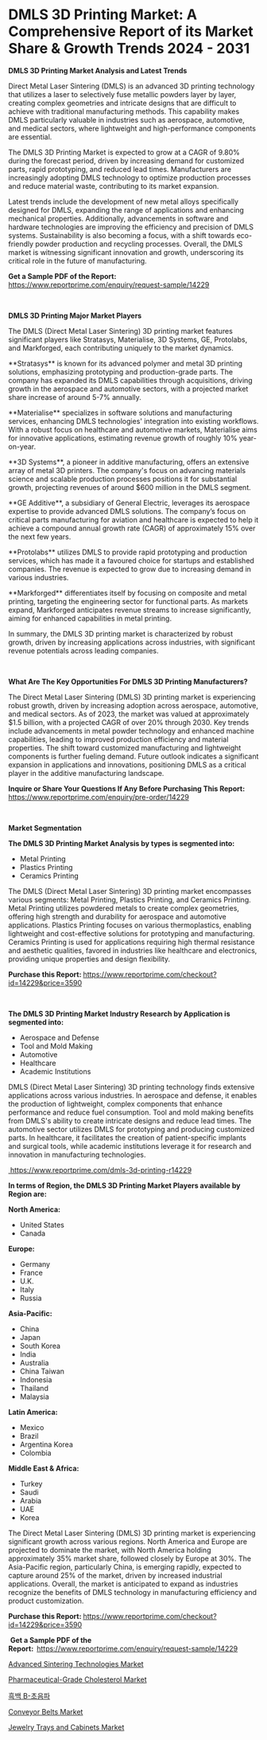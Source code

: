 <p><h1>DMLS 3D Printing Market: A Comprehensive Report of its Market Share & Growth Trends 2024 - 2031</h1></p><p><strong>DMLS 3D Printing Market Analysis and Latest Trends</strong></p>
<p><p>Direct Metal Laser Sintering (DMLS) is an advanced 3D printing technology that utilizes a laser to selectively fuse metallic powders layer by layer, creating complex geometries and intricate designs that are difficult to achieve with traditional manufacturing methods. This capability makes DMLS particularly valuable in industries such as aerospace, automotive, and medical sectors, where lightweight and high-performance components are essential.</p><p>The DMLS 3D Printing Market is expected to grow at a CAGR of 9.80% during the forecast period, driven by increasing demand for customized parts, rapid prototyping, and reduced lead times. Manufacturers are increasingly adopting DMLS technology to optimize production processes and reduce material waste, contributing to its market expansion. </p><p>Latest trends include the development of new metal alloys specifically designed for DMLS, expanding the range of applications and enhancing mechanical properties. Additionally, advancements in software and hardware technologies are improving the efficiency and precision of DMLS systems. Sustainability is also becoming a focus, with a shift towards eco-friendly powder production and recycling processes. Overall, the DMLS market is witnessing significant innovation and growth, underscoring its critical role in the future of manufacturing.</p></p>
<p><strong>Get a Sample PDF of the Report:&nbsp;</strong> <a href="https://www.reportprime.com/enquiry/request-sample/14229">https://www.reportprime.com/enquiry/request-sample/14229</a></p>
<p>&nbsp;</p>
<p><strong>DMLS 3D Printing Major Market Players</strong></p>
<p><p>The DMLS (Direct Metal Laser Sintering) 3D printing market features significant players like Stratasys, Materialise, 3D Systems, GE, Protolabs, and Markforged, each contributing uniquely to the market dynamics.</p><p>**Stratasys** is known for its advanced polymer and metal 3D printing solutions, emphasizing prototyping and production-grade parts. The company has expanded its DMLS capabilities through acquisitions, driving growth in the aerospace and automotive sectors, with a projected market share increase of around 5-7% annually.</p><p>**Materialise** specializes in software solutions and manufacturing services, enhancing DMLS technologies' integration into existing workflows. With a robust focus on healthcare and automotive markets, Materialise aims for innovative applications, estimating revenue growth of roughly 10% year-on-year.</p><p>**3D Systems**, a pioneer in additive manufacturing, offers an extensive array of metal 3D printers. The company's focus on advancing materials science and scalable production processes positions it for substantial growth, projecting revenues of around $600 million in the DMLS segment.</p><p>**GE Additive**, a subsidiary of General Electric, leverages its aerospace expertise to provide advanced DMLS solutions. The company’s focus on critical parts manufacturing for aviation and healthcare is expected to help it achieve a compound annual growth rate (CAGR) of approximately 15% over the next few years.</p><p>**Protolabs** utilizes DMLS to provide rapid prototyping and production services, which has made it a favoured choice for startups and established companies. The revenue is expected to grow due to increasing demand in various industries.</p><p>**Markforged** differentiates itself by focusing on composite and metal printing, targeting the engineering sector for functional parts. As markets expand, Markforged anticipates revenue streams to increase significantly, aiming for enhanced capabilities in metal printing.</p><p>In summary, the DMLS 3D printing market is characterized by robust growth, driven by increasing applications across industries, with significant revenue potentials across leading companies.</p></p>
<p>&nbsp;</p>
<p><strong>What Are The Key Opportunities For DMLS 3D Printing Manufacturers?</strong></p>
<p><p>The Direct Metal Laser Sintering (DMLS) 3D printing market is experiencing robust growth, driven by increasing adoption across aerospace, automotive, and medical sectors. As of 2023, the market was valued at approximately $1.5 billion, with a projected CAGR of over 20% through 2030. Key trends include advancements in metal powder technology and enhanced machine capabilities, leading to improved production efficiency and material properties. The shift toward customized manufacturing and lightweight components is further fueling demand. Future outlook indicates a significant expansion in applications and innovations, positioning DMLS as a critical player in the additive manufacturing landscape.</p></p>
<p><strong>Inquire or Share Your Questions If Any Before Purchasing This Report:</strong> <a href="https://www.reportprime.com/enquiry/pre-order/14229">https://www.reportprime.com/enquiry/pre-order/14229</a></p>
<p>&nbsp;</p>
<p><strong>Market Segmentation</strong></p>
<p><strong>The DMLS 3D Printing Market Analysis by types is segmented into:</strong></p>
<p><ul><li>Metal Printing</li><li>Plastics Printing</li><li>Ceramics Printing</li></ul></p>
<p><p>The DMLS (Direct Metal Laser Sintering) 3D printing market encompasses various segments: Metal Printing, Plastics Printing, and Ceramics Printing. Metal Printing utilizes powdered metals to create complex geometries, offering high strength and durability for aerospace and automotive applications. Plastics Printing focuses on various thermoplastics, enabling lightweight and cost-effective solutions for prototyping and manufacturing. Ceramics Printing is used for applications requiring high thermal resistance and aesthetic qualities, favored in industries like healthcare and electronics, providing unique properties and design flexibility.</p></p>
<p><strong>Purchase this Report:&nbsp;</strong><a href="https://www.reportprime.com/checkout?id=14229&price=3590">https://www.reportprime.com/checkout?id=14229&price=3590</a></p>
<p>&nbsp;</p>
<p><strong>The DMLS 3D Printing Market Industry Research by Application is segmented into:</strong></p>
<p><ul><li>Aerospace and Defense</li><li>Tool and Mold Making</li><li>Automotive</li><li>Healthcare</li><li>Academic Institutions</li></ul></p>
<p><p>DMLS (Direct Metal Laser Sintering) 3D printing technology finds extensive applications across various industries. In aerospace and defense, it enables the production of lightweight, complex components that enhance performance and reduce fuel consumption. Tool and mold making benefits from DMLS's ability to create intricate designs and reduce lead times. The automotive sector utilizes DMLS for prototyping and producing customized parts. In healthcare, it facilitates the creation of patient-specific implants and surgical tools, while academic institutions leverage it for research and innovation in manufacturing technologies.</p></p>
<p><a href="https://www.reportprime.com/dmls-3d-printing-r14229">&nbsp;https://www.reportprime.com/dmls-3d-printing-r14229</a></p>
<p><strong>In terms of Region, the DMLS 3D Printing Market Players available by Region are:</strong></p>
<p>
    <p> <strong> North America: </strong>
        <ul>
            <li>United States</li>
            <li>Canada</li>
        </ul>
        </p> 
    <p> <strong> Europe: </strong>
        <ul>
            <li>Germany</li>
            <li>France</li>
            <li>U.K.</li>
            <li>Italy</li>
            <li>Russia</li>
        </ul>
        </p> 
    <p> <strong> Asia-Pacific: </strong>
        <ul>
            <li>China</li>
            <li>Japan</li>
            <li>South Korea</li>
            <li>India</li>
            <li>Australia</li>
            <li>China Taiwan</li>
            <li>Indonesia</li>
            <li>Thailand</li>
            <li>Malaysia</li>
        </ul>
        </p> 
    <p> <strong> Latin America: </strong>
        <ul>
            <li>Mexico</li>
            <li>Brazil</li>
            <li>Argentina Korea</li>
            <li>Colombia</li>
        </ul>
        </p> 
    <p> <strong> Middle East & Africa: </strong>
        <ul>
            <li>Turkey</li>
            <li>Saudi</li>
            <li>Arabia</li>
            <li>UAE</li>
            <li>Korea</li>
        </ul>
    </p>
    </p>
<p><p>The Direct Metal Laser Sintering (DMLS) 3D printing market is experiencing significant growth across various regions. North America and Europe are projected to dominate the market, with North America holding approximately 35% market share, followed closely by Europe at 30%. The Asia-Pacific region, particularly China, is emerging rapidly, expected to capture around 25% of the market, driven by increased industrial applications. Overall, the market is anticipated to expand as industries recognize the benefits of DMLS technology in manufacturing efficiency and product customization.</p></p>
<p><strong>Purchase this Report: </strong><a href="https://www.reportprime.com/checkout?id=14229&price=3590">https://www.reportprime.com/checkout?id=14229&price=3590</a></p>
<p>&nbsp;<strong>Get a Sample PDF of the Report:&nbsp;&nbsp;</strong><a href="https://www.reportprime.com/enquiry/request-sample/14229">https://www.reportprime.com/enquiry/request-sample/14229</a></p>
<p><strong></strong></p>
<p><p><a href="https://github.com/angelajermaine/Market-Research-Report-List-5/blob/main/advanced-sintering-technologies-market.md">Advanced Sintering Technologies Market</a></p><p><a href="https://medium.com/@arteevalith3/the-pharmaceutical-grade-cholesterol-market-prioritizes-cost-control-and-efficiency-enhancement-99f2809414a0">Pharmaceutical-Grade Cholesterol Market</a></p><p><a href="https://medium.com/@gabrielblanda5656/black-and-white-b-ultrasound-market-%EC%9D%98-%EA%B8%80%EB%A1%9C%EB%B2%8C-%EC%8B%9C%EC%9E%A5-%EA%B0%9C%EC%9A%94%EB%8A%94-%EC%A0%84-%EC%84%B8%EA%B3%84-%EB%B0%8F-%EC%A3%BC%EC%9A%94-%EC%8B%9C%EC%9E%A5%EC%9D%98-%EC%82%B0%EC%97%85%EC%97%90-%EC%98%81%ED%96%A5%EC%9D%84-%EB%AF%B8%EC%B9%98%EB%8A%94-%EC%A3%BC%EC%9A%94-%ED%8A%B8%EB%A0%8C%EB%93%9C%EC%97%90-%EB%8C%80%ED%95%9C-%EB%8F%85%ED%8A%B9%ED%95%9C-%EA%B4%80%EC%A0%90%EC%9D%84-ba74e912dae7">흑백 B-초음파</a></p><p><a href="https://www.linkedin.com/pulse/what-influencing-future-conveyor-belts-market-insights-growth-hhene?trackingId=%2B3VV2yeUQ8mV19cSJAB54Q%3D%3D">Conveyor Belts Market</a></p><p><a href="https://issuu.com/reportprime-2/docs/jewelry-trays-and-cabinets-market-s_f3ca7077d00034">Jewelry Trays and Cabinets Market</a></p></p>